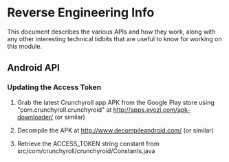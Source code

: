 Reverse Engineering Info
========================

This document describes the various APIs and how they work, along with any other
interesting technical tidbits that are useful to know for working on this module.

## Android API

### Updating the Access Token

1. Grab the latest Crunchyroll app APK from the Google Play store using
"com.crunchyroll.crunchyroid" at http://apps.evozi.com/apk-downloader/ (or similar)

2. Decompile the APK at http://www.decompileandroid.com/ (or similar)

3. Retrieve the ACCESS_TOKEN string constant from
src/com/crunchyroll/crunchyroid/Constants.java
